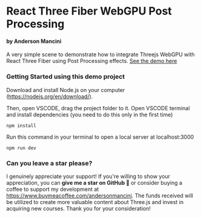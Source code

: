 # React Three Fiber WebGPU Post Processing

<h4>by Anderson Mancini</h4>

A very simple scene to demonstrate how to integrate Threejs WebGPU with React Three Fiber using Post Processing effects.
[See the demo here](https://r3f-webgpu-post-processing.vercel.app/)

### Getting Started using this demo project

Download and install Node.js on your computer (https://nodejs.org/en/download/).

Then, open VSCODE, drag the project folder to it. Open VSCODE terminal and install dependencies (you need to do this only in the first time)

```shell
npm install
```

Run this command in your terminal to open a local server at localhost:3000

```shell
npm run dev
```

### Can you leave a star please?

I genuinely appreciate your support! If you're willing to show your appreciation, you can <strong>give me a star on GitHub 🎉 </strong>or consider buying a coffee to support my development at https://www.buymeacoffee.com/andersonmancini. The funds received will be utilized to create more valuable content about Three.js and invest in acquiring new courses. Thank you for your consideration!
